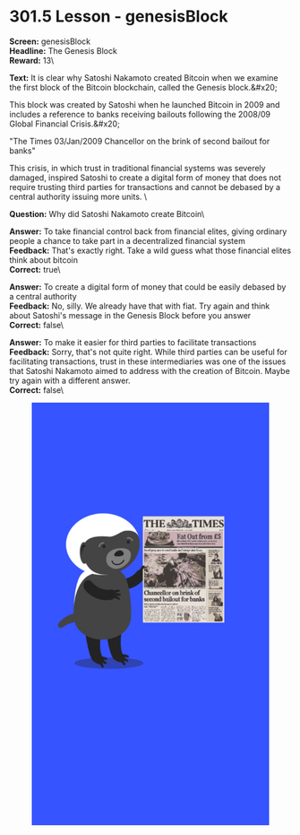 # 301.5 Lesson - genesisBlock

**Screen:** genesisBlock\
**Headline:** The Genesis Block\
**Reward:** 13\

**Text:** It is clear why Satoshi Nakamoto created Bitcoin when we examine the first block of the Bitcoin blockchain, called the Genesis block.&amp;#x20;

This block was created by Satoshi when he launched Bitcoin in 2009 and includes a reference to banks receiving bailouts following the 2008/09 Global Financial Crisis.&amp;#x20;

&quot;The Times 03/Jan/2009 Chancellor on the brink of second bailout for banks&quot;

This crisis, in which trust in traditional financial systems was severely damaged, inspired Satoshi to create a digital form of money that does not require trusting third parties for transactions and cannot be debased by a central authority issuing more units.
\

**Question:** Why did Satoshi Nakamoto create Bitcoin\

**Answer:** To take financial control back from financial elites, giving ordinary people a chance to take part in a decentralized financial system\
**Feedback:** That&#x27;s exactly right. Take a wild guess what those financial elites think about bitcoin\
**Correct:** true\

**Answer:** To create a digital form of money that could be easily debased by a central authority\
**Feedback:** No, silly. We already have that with fiat. Try again and think about Satoshi&#x27;s message in the Genesis Block before you answer\
**Correct:** false\

**Answer:** To make it easier for third parties to facilitate transactions\
**Feedback:** Sorry, that&#x27;s not quite right. While third parties can be useful for facilitating transactions, trust in these intermediaries was one of the issues that Satoshi Nakamoto aimed to address with the creation of Bitcoin. Maybe try again with a different answer.\
**Correct:** false\


<figure><img src="../.gitbook/assets/301-05.png" alt=""><figcaption></figcaption></figure>

